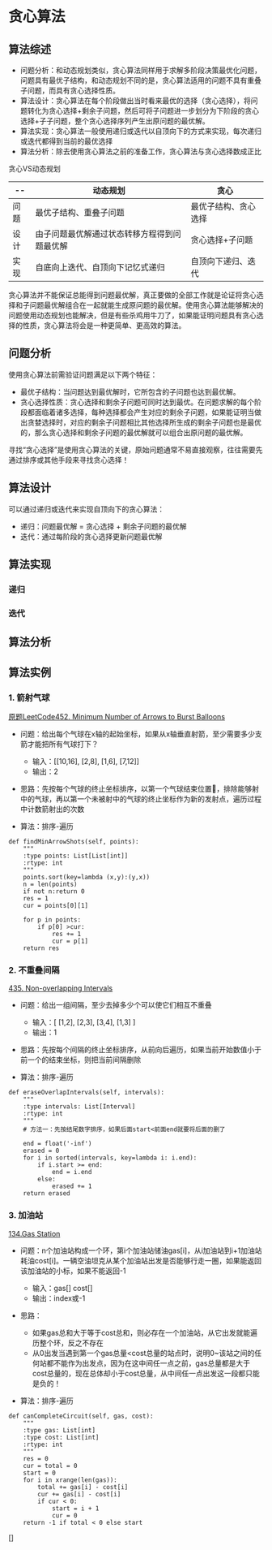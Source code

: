 # 贪心算法

## 算法综述
- 问题分析：和动态规划类似，贪心算法同样用于求解多阶段决策最优化问题，问题具有最优子结构，和动态规划不同的是，贪心算法适用的问题不具有重叠子问题，而具有贪心选择性质。
- 算法设计：贪心算法在每个阶段做出当时看来最优的选择（贪心选择），将问题转化为贪心选择+剩余子问题，然后可将子问题进一步划分为下阶段的贪心选择+子子问题，整个贪心选择序列产生出原问题的最优解。
- 算法实现：贪心算法一般使用递归或迭代以自顶向下的方式来实现，每次递归或迭代都得到当前的最优选择
- 算法分析：除去使用贪心算法之前的准备工作，贪心算法与贪心选择数成正比

贪心VS动态规划

--|动态规划|贪心
---|---|---
问题|最优子结构、重叠子问题|最优子结构、贪心选择
设计|由子问题最优解通过状态转移方程得到问题最优解|贪心选择+子问题
实现|自底向上迭代、自顶向下记忆式递归|自顶向下递归、迭代

贪心算法并不能保证总能得到问题最优解，真正要做的全部工作就是论证将贪心选择和子问题最优解组合在一起就能生成原问题的最优解。使用贪心算法能够解决的问题使用动态规划也能解决，但是有些杀鸡用牛刀了，如果能证明问题具有贪心选择的性质，贪心算法将会是一种更简单、更高效的算法。

## 问题分析
使用贪心算法前需验证问题满足以下两个特征：

- 最优子结构：当问题达到最优解时，它所包含的子问题也达到最优解。
- 贪心选择性质：贪心选择和剩余子问题可同时达到最优。在问题求解的每个阶段都面临着诸多选择，每种选择都会产生对应的剩余子问题，如果能证明当做出贪婪选择时，对应的剩余子问题相比其他选择所生成的剩余子问题也是最优的，那么贪心选择和剩余子问题的最优解就可以组合出原问题的最优解。

寻找“贪心选择”是使用贪心算法的关键，原始问题通常不易直接观察，往往需要先通过排序或其他手段来寻找贪心选择！
## 算法设计
可以通过递归或迭代来实现自顶向下的贪心算法：
- 递归：问题最优解 = 贪心选择 + 剩余子问题的最优解
- 迭代：通过每阶段的贪心选择更新问题最优解

## 算法实现
### 递归

### 迭代

## 算法分析

## 算法实例
### 1. 箭射气球
[原题LeetCode452. Minimum Number of Arrows to Burst Balloons](https://leetcode.com/problems/minimum-number-of-arrows-to-burst-balloons/description/)

- 问题：给出每个气球在x轴的起始坐标，如果从x轴垂直射箭，至少需要多少支箭才能把所有气球打下？
    - 输入：[[10,16], [2,8], [1,6], [7,12]]
    - 输出：2

- 思路：先按每个气球的终止坐标排序，以第一个气球结束位置🏹，排除能够射中的气球，再以第一个未被射中的气球的终止坐标作为新的发射点，遍历过程中计数箭射出的次数
- 算法：排序-遍历

```
def findMinArrowShots(self, points):
    """
    :type points: List[List[int]]
    :rtype: int
    """
    points.sort(key=lambda (x,y):(y,x))
    n = len(points)
    if not n:return 0
    res = 1
    cur = points[0][1]
    
    for p in points:
        if p[0] >cur:
            res += 1
            cur = p[1]
    return res
```
### 2. 不重叠间隔
[435. Non-overlapping Intervals](https://leetcode.com/problems/non-overlapping-intervals/description/)
- 问题：给出一组间隔，至少去掉多少个可以使它们相互不重叠
    - 输入：[ [1,2], [2,3], [3,4], [1,3] ]
    - 输出：1

- 思路：先按每个间隔的终止坐标排序，从前向后遍历，如果当前开始数值小于前一个的结束坐标，则把当前间隔删除
- 算法：排序-遍历
```
def eraseOverlapIntervals(self, intervals):
    """
    :type intervals: List[Interval]
    :rtype: int
    """
    # 方法一：先按结尾数字排序，如果后面start<前面end就要将后面的删了
            
    end = float('-inf')
    erased = 0
    for i in sorted(intervals, key=lambda i: i.end):
        if i.start >= end:
            end = i.end
        else:
            erased += 1
    return erased
```
### 3. 加油站
[134.Gas Station](https://leetcode.com/problems/gas-station/description/)
- 问题：n个加油站构成一个环，第i个加油站储油gas[i]，从i加油站到i+1加油站耗油cost[i]。一辆空油坦克从某个加油站出发是否能够行走一圈，如果能返回该加油站的小标，如果不能返回-1
    - 输入：gas[] cost[]
    - 输出：index或-1

- 思路：
    -  如果gas总和大于等于cost总和，则必存在一个加油站，从它出发就能遍历整个环，反之不存在
    -  从0出发当遇到第一个gas总量<cost总量的站点时，说明0~该站之间的任何站都不能作为出发点，因为在这中间任一点之前，gas总量都是大于cost总量的，现在总体却小于cost总量，从中间任一点出发这一段都只能是负的！
- 算法：排序-遍历
```
def canCompleteCircuit(self, gas, cost):
    """
    :type gas: List[int]
    :type cost: List[int]
    :rtype: int
    """
    res = 0
    cur = total = 0
    start = 0
    for i in xrange(len(gas)):
        total += gas[i] - cost[i]
        cur += gas[i] - cost[i]
        if cur < 0:
            start = i + 1
            cur = 0
    return -1 if total < 0 else start
```
[]
